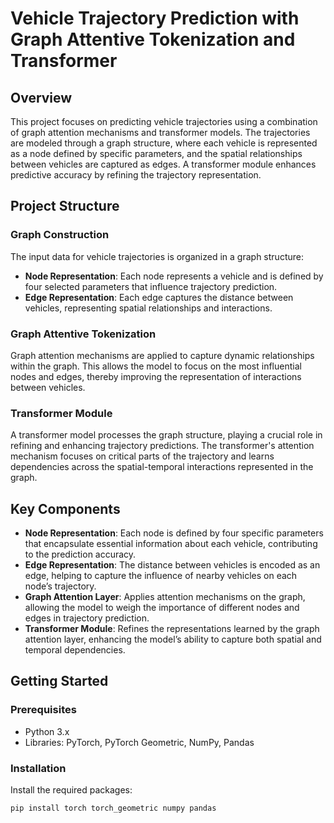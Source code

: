 # Vehicle Trajectory Prediction with Graph Attentive Tokenization and Transformer

## Overview
This project focuses on predicting vehicle trajectories using a combination of graph attention mechanisms and transformer models. The trajectories are modeled through a graph structure, where each vehicle is represented as a node defined by specific parameters, and the spatial relationships between vehicles are captured as edges. A transformer module enhances predictive accuracy by refining the trajectory representation.

## Project Structure

### Graph Construction
The input data for vehicle trajectories is organized in a graph structure:

- **Node Representation**: Each node represents a vehicle and is defined by four selected parameters that influence trajectory prediction.
- **Edge Representation**: Each edge captures the distance between vehicles, representing spatial relationships and interactions.

### Graph Attentive Tokenization
Graph attention mechanisms are applied to capture dynamic relationships within the graph. This allows the model to focus on the most influential nodes and edges, thereby improving the representation of interactions between vehicles.

### Transformer Module
A transformer model processes the graph structure, playing a crucial role in refining and enhancing trajectory predictions. The transformer's attention mechanism focuses on critical parts of the trajectory and learns dependencies across the spatial-temporal interactions represented in the graph.

## Key Components

- **Node Representation**: Each node is defined by four specific parameters that encapsulate essential information about each vehicle, contributing to the prediction accuracy.
- **Edge Representation**: The distance between vehicles is encoded as an edge, helping to capture the influence of nearby vehicles on each node’s trajectory.
- **Graph Attention Layer**: Applies attention mechanisms on the graph, allowing the model to weigh the importance of different nodes and edges in trajectory prediction.
- **Transformer Module**: Refines the representations learned by the graph attention layer, enhancing the model’s ability to capture both spatial and temporal dependencies.

## Getting Started

### Prerequisites
- Python 3.x
- Libraries: PyTorch, PyTorch Geometric, NumPy, Pandas

### Installation
Install the required packages:

```bash
pip install torch torch_geometric numpy pandas
